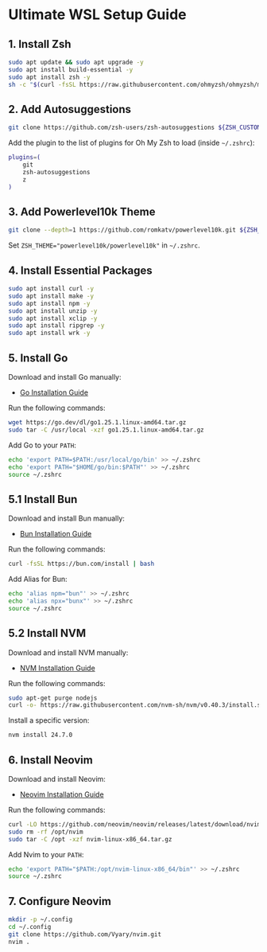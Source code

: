 # Ultimate WSL Setup Guide

## 1. Install Zsh

```bash
sudo apt update && sudo apt upgrade -y
sudo apt install build-essential -y
sudo apt install zsh -y
sh -c "$(curl -fsSL https://raw.githubusercontent.com/ohmyzsh/ohmyzsh/master/tools/install.sh)"
```

## 2. Add Autosuggestions

```bash
git clone https://github.com/zsh-users/zsh-autosuggestions ${ZSH_CUSTOM:-~/.oh-my-zsh/custom}/plugins/zsh-autosuggestions
```

Add the plugin to the list of plugins for Oh My Zsh to load (inside `~/.zshrc`):

```bash
plugins=(
    git
    zsh-autosuggestions
    z
)
```

## 3. Add Powerlevel10k Theme

```bash
git clone --depth=1 https://github.com/romkatv/powerlevel10k.git ${ZSH_CUSTOM:-$HOME/.oh-my-zsh/custom}/themes/powerlevel10k
```

Set `ZSH_THEME="powerlevel10k/powerlevel10k"` in `~/.zshrc`.

## 4. Install Essential Packages

```bash
sudo apt install curl -y
sudo apt install make -y
sudo apt install npm -y
sudo apt install unzip -y
sudo apt install xclip -y
sudo apt install ripgrep -y
sudo apt install wrk -y
```

## 5. Install Go

Download and install Go manually:

- [Go Installation Guide](https://go.dev/doc/install)

Run the following commands:

```bash
wget https://go.dev/dl/go1.25.1.linux-amd64.tar.gz
sudo tar -C /usr/local -xzf go1.25.1.linux-amd64.tar.gz
```

Add Go to your `PATH`:

```bash
echo 'export PATH=$PATH:/usr/local/go/bin' >> ~/.zshrc
echo 'export PATH="$HOME/go/bin:$PATH"' >> ~/.zshrc
source ~/.zshrc
```

## 5.1 Install Bun

Download and install Bun manually:

- [Bun Installation Guide](https://bun.com/docs/installation)

Run the following commands:

```bash
curl -fsSL https://bun.com/install | bash
```

Add Alias for Bun:

```bash
echo 'alias npm="bun"' >> ~/.zshrc
echo 'alias npx="bunx"' >> ~/.zshrc
source ~/.zshrc
```

## 5.2 Install NVM

Download and install NVM manually:

- [NVM Installation Guide](https://github.com/nvm-sh/nvm?tab=readme-ov-file#installing-and-updating)

Run the following commands:

```bash
sudo apt-get purge nodejs
curl -o- https://raw.githubusercontent.com/nvm-sh/nvm/v0.40.3/install.sh | bash
```

Install a specific version:

```bash
nvm install 24.7.0
```

## 6. Install Neovim

Download and install Neovim:

- [Neovim Installation Guide](https://github.com/neovim/neovim/blob/master/INSTALL.md)

Run the following commands:

```bash
curl -LO https://github.com/neovim/neovim/releases/latest/download/nvim-linux-x86_64.tar.gz
sudo rm -rf /opt/nvim
sudo tar -C /opt -xzf nvim-linux-x86_64.tar.gz
```

Add Nvim to your `PATH`:

```bash
echo 'export PATH="$PATH:/opt/nvim-linux-x86_64/bin"' >> ~/.zshrc
source ~/.zshrc
```

## 7. Configure Neovim

```bash
mkdir -p ~/.config
cd ~/.config
git clone https://github.com/Vyary/nvim.git
nvim .
```
